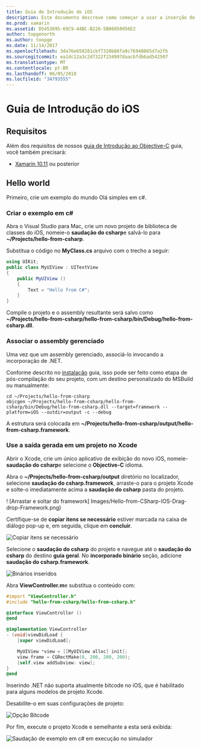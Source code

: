 ```yaml
---
title: Guia de Introdução do iOS
description: Este documento descreve como começar a usar a inserção do .NET com iOS. Ele discute os requisitos e apresenta um aplicativo de exemplo para demonstrar como associar um assembly gerenciado e usar a saída em um projeto no Xcode.
ms.prod: xamarin
ms.assetid: D5453695-69C9-44BC-B226-5B86950956E2
author: topgenorth
ms.author: toopge
ms.date: 11/14/2017
ms.openlocfilehash: 3da76e650281cbf7320b88fa9c76948865d7a2fb
ms.sourcegitcommit: ea1dc12a3c2d7322f234997daacbfdb6ad542507
ms.translationtype: MT
ms.contentlocale: pt-BR
ms.lasthandoff: 06/05/2018
ms.locfileid: "34793555"
---
```

# <a name="getting-started-with-ios"></a>Guia de Introdução do iOS

## <a name="requirements"></a>Requisitos

Além dos requisitos de nossos [guia de Introdução ao Objective-C](~/tools/dotnet-embedding/get-started/objective-c/index.md) guia, você também precisará:

* [Xamarin 10.11](https://www.visualstudio.com/xamarin/) ou posterior

## <a name="hello-world"></a>Hello world

Primeiro, crie um exemplo do mundo Olá simples em c#.

### <a name="create-c-sample"></a>Criar o exemplo em c#

Abra o Visual Studio para Mac, crie um novo projeto de biblioteca de classes do iOS, nomeie-o **saudação do csharp**e salvá-lo para **~/Projects/hello-from-csharp**.

Substitua o código no **MyClass.cs** arquivo com o trecho a seguir:

```csharp
using UIKit;
public class MyUIView : UITextView
{
    public MyUIView ()
    {
        Text = "Hello from C#";
    }
}
```

Compile o projeto e o assembly resultante será salvo como **~/Projects/hello-from-csharp/hello-from-csharp/bin/Debug/hello-from-csharp.dll**.

### <a name="bind-the-managed-assembly"></a>Associar o assembly gerenciado

Uma vez que um assembly gerenciado, associá-lo invocando a incorporação de .NET.

Conforme descrito no [instalação](~/tools/dotnet-embedding/get-started/install/install.md) guia, isso pode ser feito como etapa de pós-compilação do seu projeto, com um destino personalizado do MSBuild ou manualmente:

```shell
cd ~/Projects/hello-from-csharp
objcgen ~/Projects/hello-from-csharp/hello-from-csharp/bin/Debug/hello-from-csharp.dll --target=framework --platform=iOS --outdir=output -c --debug
```

A estrutura será colocada em **~/Projects/hello-from-csharp/output/hello-from-csharp.framework**.

### <a name="use-the-generated-output-in-an-xcode-project"></a>Use a saída gerada em um projeto no Xcode

Abrir o Xcode, crie um único aplicativo de exibição do novo iOS, nomeie- **saudação do csharp**e selecione o **Objective-C** idioma.

Abra o **~/Projects/hello-from-csharp/output** diretório no localizador, selecione **saudação do csharp.framework**, arraste-o para o projeto Xcode e solte-o imediatamente acima a **saudação do csharp**  pasta do projeto.

! [Arrastar e soltar do framework] Images/Hello-from-CSharp-IOS-Drag-drop-Framework.png)

Certifique-se de **copiar itens se necessário** estiver marcada na caixa de diálogo pop-up e, em seguida, clique em **concluir**.

![Copiar itens se necessário](ios-images/hello-from-csharp-ios-copy-items-if-needed.png)

Selecione o **saudação do csharp** do projeto e navegue até o **saudação do csharp** do destino **guia geral**. No **incorporado binário** seção, adicione **saudação do csharp.framework**.

![Binários inseridos](ios-images/hello-from-csharp-ios-embedded-binaries.png)

Abra **ViewController.m**e substitua o conteúdo com:

```objective-c
#import "ViewController.h"
#include "hello-from-csharp/hello-from-csharp.h"

@interface ViewController ()
@end

@implementation ViewController
- (void)viewDidLoad {
    [super viewDidLoad];

    MyUIView *view = [[MyUIView alloc] init];
    view.frame = CGRectMake(0, 200, 200, 200);
    [self.view addSubview: view];
}
@end
```

Inserindo .NET não suporta atualmente bitcode no iOS, que é habilitado para alguns modelos de projeto Xcode. 

Desabilite-o em suas configurações de projeto:

![Opção Bitcode](../../images/ios-bitcode-option.png)

Por fim, execute o projeto Xcode e semelhante a esta será exibida:

![Saudação de exemplo em c# em execução no simulador](ios-images/hello-from-csharp-ios.png)
